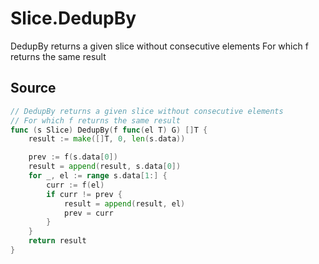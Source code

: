 # Slice.DedupBy

DedupBy returns a given slice without consecutive elements For which f returns the same result

## Source

```go
// DedupBy returns a given slice without consecutive elements
// For which f returns the same result
func (s Slice) DedupBy(f func(el T) G) []T {
	result := make([]T, 0, len(s.data))

	prev := f(s.data[0])
	result = append(result, s.data[0])
	for _, el := range s.data[1:] {
		curr := f(el)
		if curr != prev {
			result = append(result, el)
			prev = curr
		}
	}
	return result
}
```